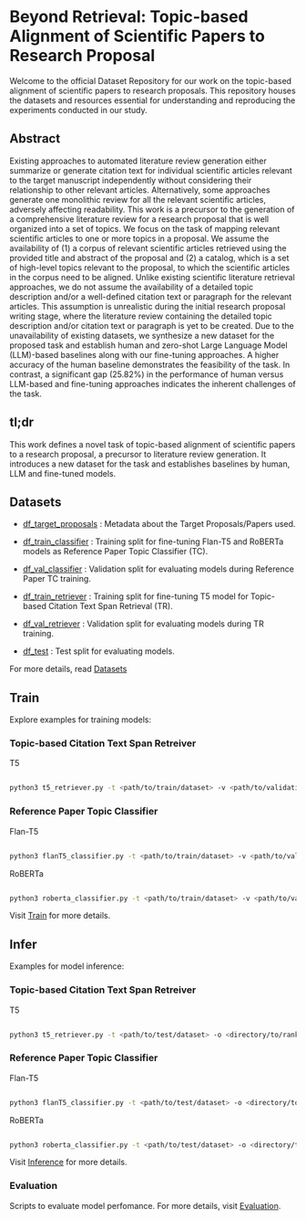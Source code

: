 # Beyond Retrieval: Topic-based Alignment of Scientific Papers to Research Proposal

Welcome to the official Dataset Repository for our work on the topic-based alignment of scientific papers to research proposals. This repository houses the datasets and resources essential for understanding and reproducing the experiments conducted in our study.

## Abstract
Existing approaches to automated literature review generation either summarize or generate citation text for individual scientific articles relevant to the target manuscript independently without considering their relationship to other relevant articles. Alternatively, some approaches generate one monolithic review for all the relevant scientific articles, adversely affecting readability. This work is a precursor to the generation of a comprehensive literature review for a research proposal that is well organized into a set of topics. We focus on the task of mapping relevant scientific articles to one or more topics in a proposal. We assume the availability of (1) a corpus of relevant scientific articles retrieved using the provided title and abstract of the proposal and (2) a catalog, which is a set of high-level topics relevant to the proposal, to which the scientific articles in the corpus need to be aligned. Unlike existing scientific literature retrieval approaches, we do not assume the availability of a detailed topic description and/or a well-defined citation text or paragraph for the relevant articles. This assumption is unrealistic during the initial research proposal writing stage, where the literature review containing the detailed topic description and/or citation text or paragraph is yet to be created. Due to the unavailability of existing datasets, we synthesize a new dataset for the proposed task and establish human and zero-shot Large Language Model (LLM)-based baselines along with our fine-tuning approaches. A higher accuracy of the human baseline demonstrates the feasibility of the task. In contrast, a significant gap (25.82%) in the performance of human versus LLM-based and fine-tuning approaches indicates the inherent challenges of the task.

## tl;dr
This work defines a novel task of topic-based alignment of scientific papers to a research proposal, a precursor to literature review generation. It introduces a new dataset for the task and establishes baselines by human, LLM and fine-tuned models.


## Datasets

* [df_target_proposals](Datasets\df_target_proposals.pkl) : Metadata about the Target Proposals/Papers used.

* [df_train_classifier](Datasets\df_train_classifier.pkl) : Training split for fine-tuning Flan-T5 and RoBERTa models as Reference Paper Topic Classifier (TC).

* [df_val_classifier](Datasets\df_val_classifier.pkl) : Validation split for evaluating models during Reference Paper TC training.

* [df_train_retriever](Datasets\df_train_retriever.pkl) : Training split for fine-tuning T5 model for Topic-based Citation Text Span Retrieval (TR).

* [df_val_retriever](Datasets\df_val_retriever.pkl) : Validation split for evaluating models during TR training.

* [df_test](Datasets\df_test.pkl) : Test split for evaluating models.

For more details, read [Datasets](Datasets)

## Train

Explore examples for training models:

### Topic-based Citation Text Span Retreiver

T5

```bash

python3 t5_retriever.py -t <path/to/train/dataset> -v <path/to/validation/dataset> -c <path/to/cache/directory> -o <directory/to/save/model/checkpints>

```


### Reference Paper Topic Classifier

Flan-T5

```bash

python3 flanT5_classifier.py -t <path/to/train/dataset> -v <path/to/validation/dataset> -c <path/to/cache/directory> -o <directory/to/save/model/checkpints>

```

RoBERTa

```bash

python3 roberta_classifier.py -t <path/to/train/dataset> -v <path/to/validation/dataset> -c <path/to/cache/directory> -o <directory/to/save/model/checkpints>

```

Visit [Train](Train) for more details.


## Infer

Examples for model inference:

### Topic-based Citation Text Span Retreiver

T5

```bash

python3 t5_retriever.py -t <path/to/test/dataset> -o <directory/to/ranked/paragraphs> -m <path/to/model/directory> -p <path/to/directory/storing/paragraphs/of/reference/paper> 
```


### Reference Paper Topic Classifier

Flan-T5

```bash

python3 flanT5_classifier.py -t <path/to/test/dataset> -o <directory/to/ranked/paragraphs> -m <path/to/model/directory>

```

RoBERTa

```bash

python3 roberta_classifier.py -t <path/to/test/dataset> -o <directory/to/ranked/paragraphs> -m <path/to/model/directory>

```

Visit [Inference](Inference) for more details.

### Evaluation

Scripts to evaluate model perfomance. For more details, visit [Evaluation](Evaluation).


